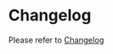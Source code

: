 # Changelog

Please refer to [Changelog](https://serious-scaffold.github.io/serious-scaffold-python/changelog.html)
